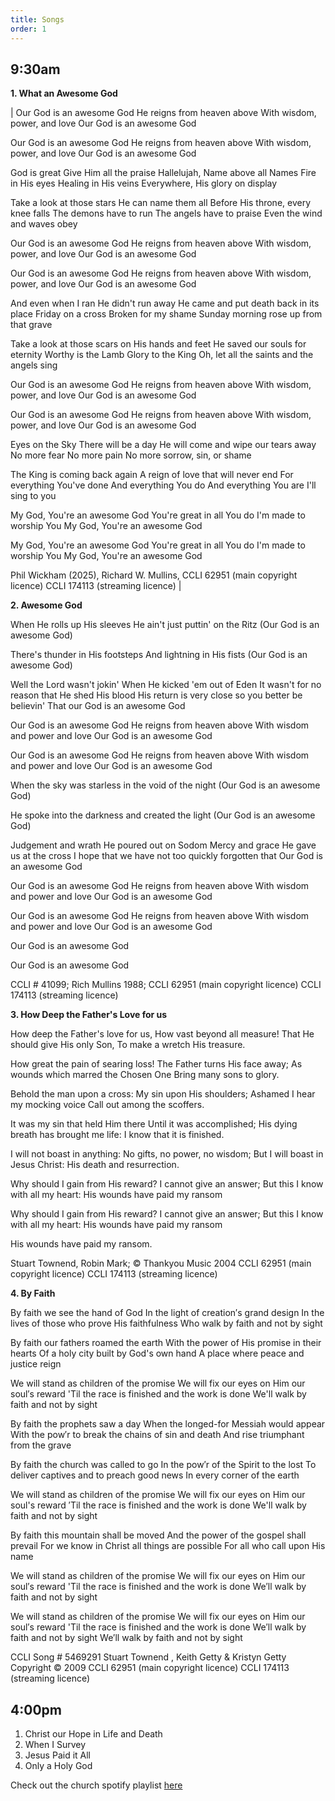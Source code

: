 ```yaml
---
title: Songs
order: 1
---
```


## 9:30am
**1. What an Awesome God**

| Our God is an awesome God
He reigns from heaven above
With wisdom, power, and love
Our God is an awesome God

Our God is an awesome God
He reigns from heaven above
With wisdom, power, and love
Our God is an awesome God

God is great
Give Him all the praise
Hallelujah, Name above all Names
Fire in His eyes
Healing in His veins
Everywhere, His glory on display

Take a look at those stars
He can name them all
Before His throne, every knee falls
The demons have to run
The angels have to praise
Even the wind and waves obey

Our God is an awesome God
He reigns from heaven above
With wisdom, power, and love
Our God is an awesome God

Our God is an awesome God
He reigns from heaven above
With wisdom, power, and love
Our God is an awesome God

And even when I ran
He didn't run away
He came and put death back in its place
Friday on a cross
Broken for my shame
Sunday morning rose up from that grave

Take a look at those scars on His hands and feet
He saved our souls for eternity
Worthy is the Lamb
Glory to the King
Oh, let all the saints and the angels sing

Our God is an awesome God
He reigns from heaven above
With wisdom, power, and love
Our God is an awesome God

Our God is an awesome God
He reigns from heaven above
With wisdom, power, and love
Our God is an awesome God

Eyes on the Sky
There will be a day
He will come and wipe our tears away
No more fear
No more pain
No more sorrow, sin, or shame

The King is coming back again
A reign of love that will never end
For everything You've done
And everything You do
And everything You are I'll sing to you

My God, You're an awesome God
You're great in all You do
I'm made to worship You
My God, You're an awesome God

My God, You're an awesome God
You're great in all You do
I'm made to worship You
My God, You're an awesome God


Phil Wickham (2025), Richard W. Mullins,
CCLI 62951 (main copyright licence)
CCLI 174113 (streaming licence) |

**2. Awesome God**

When He rolls up His sleeves
He ain't just puttin' on the Ritz
(Our God is an awesome God)

There's thunder in His footsteps
And lightning in His fists
(Our God is an awesome God)

Well the Lord wasn't jokin'
When He kicked 'em out of Eden
It wasn't for no reason that He shed His blood
His return is very close so you better be believin'
That our God is an awesome God

Our God is an awesome God
He reigns from heaven above
With wisdom and power and love
Our God is an awesome God

Our God is an awesome God
He reigns from heaven above
With wisdom and power and love
Our God is an awesome God

When the sky was starless in the void of the night
(Our God is an awesome God)

He spoke into the darkness and created the light
(Our God is an awesome God)

Judgement and wrath He poured out on Sodom
Mercy and grace He gave us at the cross
I hope that we have not too quickly forgotten that
Our God is an awesome God

Our God is an awesome God
He reigns from heaven above
With wisdom and power and love
Our God is an awesome God

Our God is an awesome God
He reigns from heaven above
With wisdom and power and love
Our God is an awesome God

Our God is an awesome God

Our God is an awesome God


CCLI # 41099; 
Rich Mullins 1988; 
CCLI 62951 (main copyright licence)
CCLI 174113 (streaming licence)

**3. How Deep the Father's Love for us**
   
How deep the Father's love for us,
How vast beyond all measure!
That He should give His only Son,
To make a wretch His treasure.

How great the pain of searing loss!
The Father turns His face away;
As wounds which marred the Chosen One
Bring many sons to glory.

Behold the man upon a cross:
My sin upon His shoulders;
Ashamed I hear my mocking voice
Call out among the scoffers.

It was my sin that held Him there
Until it was accomplished;
His dying breath has brought me life:
I know that it is finished.

I will not boast in anything:
No gifts, no power, no wisdom;
But I will boast in Jesus Christ:
His death and resurrection.

Why should I gain from His reward?
I cannot give an answer;
But this I know with all my heart:
His wounds have paid my ransom

Why should I gain from His reward?
I cannot give an answer;
But this I know with all my heart:
His wounds have paid my ransom

His wounds have paid my ransom.

Stuart Townend, Robin Mark; © Thankyou Music 2004
CCLI 62951 (main copyright licence)
CCLI 174113 (streaming licence)

**4. By Faith**

By faith we see the hand of God
In the light of creation′s grand design
In the lives of those who prove His faithfulness
Who walk by faith and not by sight

By faith our fathers roamed the earth
With the power of His promise in their hearts
Of a holy city built by God's own hand
A place where peace and justice reign

We will stand as children of the promise
We will fix our eyes on Him our soul′s reward
'Til the race is finished and the work is done
We'll walk by faith and not by sight

By faith the prophets saw a day
When the longed-for Messiah would appear
With the pow′r to break the chains of sin and death
And rise triumphant from the grave

By faith the church was called to go
In the pow′r of the Spirit to the lost
To deliver captives and to preach good news
In every corner of the earth

We will stand as children of the promise
We will fix our eyes on Him our soul's reward
′Til the race is finished and the work is done
We'll walk by faith and not by sight

By faith this mountain shall be moved
And the power of the gospel shall prevail
For we know in Christ all things are possible
For all who call upon His name

We will stand as children of the promise
We will fix our eyes on Him our soul′s reward
'Til the race is finished and the work is done
We′ll walk by faith and not by sight

We will stand as children of the promise
We will fix our eyes on Him our soul′s reward
'Til the race is finished and the work is done
We′ll walk by faith and not by sight
We′ll walk by faith and not by sight

CCLI Song # 5469291
Stuart Townend , Keith Getty & Kristyn Getty Copyright © 2009 
CCLI 62951 (main copyright licence)
CCLI 174113 (streaming licence)
   
## 4:00pm
1. Christ our Hope in Life and Death
2. When I Survey
3. Jesus Paid it All
4. Only a Holy God

Check out the church spotify playlist [here](https://open.spotify.com/playlist/3gh0ZKXkJBDbNEnZqJJDXj?si=0908aa3f87544643)

